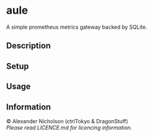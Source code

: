 # aule
A simple prometheus metrics gateway backed by SQLite.

## Description

## Setup

## Usage

## Information

© Alexander Nicholson (ctrlTokyo & DragonStuff)    
_Please read LICENCE.md for licencing information._
